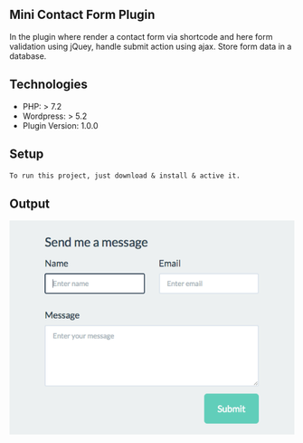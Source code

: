 ## Mini Contact Form Plugin
In the plugin where render a contact form via shortcode and here form validation using jQuey, handle submit action using ajax. Store form data in a database.

## Technologies
* PHP: > 7.2
* Wordpress: > 5.2
* Plugin Version: 1.0.0

## Setup
```
To run this project, just download & install & active it.
```

## Output
<img src= "image/form.png"/>
